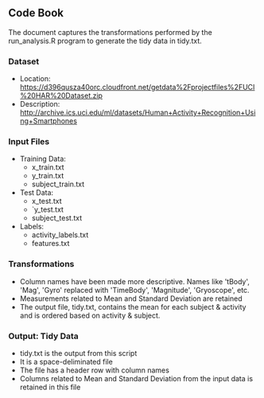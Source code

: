 Code Book
---------------------------------------------------------------
The document captures the transformations performed by the run_analysis.R program to generate the tidy data in tidy.txt.

### Dataset
- Location: https://d396qusza40orc.cloudfront.net/getdata%2Fprojectfiles%2FUCI%20HAR%20Dataset.zip
- Description: http://archive.ics.uci.edu/ml/datasets/Human+Activity+Recognition+Using+Smartphones

### Input Files
- Training Data:
  - x_train.txt
  - y_train.txt
  - subject_train.txt
- Test Data:
  - x_test.txt
  - `y_test.txt
  - subject_test.txt
- Labels:
  - activity_labels.txt
  - features.txt

### Transformations
- Column names have been made more descriptive. Names like 'tBody', 'Mag', 'Gyro' replaced with 'TimeBody', 'Magnitude', 'Gryoscope', etc. 
- Measurements related to Mean and Standard Deviation are retained
- The output file, tidy.txt, contains the mean for each subject & activity and is ordered based on activity & subject. 

### Output: Tidy Data
- tidy.txt is the output from this script
- It is a space-deliminated file
- The file has a header row with column names
- Columns related to Mean and Standard Deviation from the input data is retained in this file
